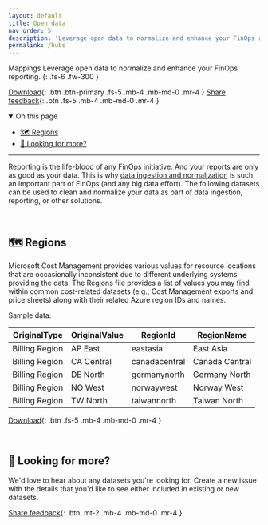 ```yaml
---
layout: default
title: Open data
nav_order: 5
description: 'Leverage open data to normalize and enhance your FinOps reporting.'
permalink: /hubs
---
```


<span class="fs-9 d-block mb-4">Mappings</span>
Leverage open data to normalize and enhance your FinOps reporting.
{: .fs-6 .fw-300 }

[Download](https://github.com/microsoft/finops-toolkit/releases/latest){: .btn .btn-primary .fs-5 .mb-4 .mb-md-0 .mr-4 }
[Share feedback](#-looking-for-more){: .btn .fs-5 .mb-4 .mb-md-0 .mr-4 }

<details open markdown="1">
   <summary class="fs-2 text-uppercase">On this page</summary>

- [🗺️ Regions](#️-regions)
- [📑 Looking for more?](#-looking-for-more)

</details>

---

Reporting is the life-blood of any FinOps initiative. And your reports are only as good as your data. This is why [data ingestion and normalization](https://learn.microsoft.com/azure/cost-management-billing/finops/capabilities-ingestion-normalization) is such an important part of FinOps (and any big data effort). The following datasets can be used to clean and normalize your data as part of data ingestion, reporting, or other solutions.

<br>

## 🗺️ Regions

Microsoft Cost Management provides various values for resource locations that are occasionally inconsistent due to different underlying systems providing the data. The Regions file provides a list of values you may find within common cost-related datasets (e.g., Cost Management exports and price sheets) along with their related Azure region IDs and names.

Sample data:

| OriginalType   | OriginalValue | RegionId      | RegionName     |
| -------------- | ------------- | ------------- | -------------- |
| Billing Region | AP East       | eastasia      | East Asia      |
| Billing Region | CA Central    | canadacentral | Canada Central |
| Billing Region | DE North      | germanynorth  | Germany North  |
| Billing Region | NO West       | norwaywest    | Norway West    |
| Billing Region | TW North      | taiwannorth   | Taiwan North   |

[Download](https://github.com/microsoft/finops-toolkit/releases/latest/download/Regions.csv){: .btn .fs-5 .mb-4 .mb-md-0 .mr-4 }

<br>

## 📑 Looking for more?

We'd love to hear about any datasets you're looking for. Create a new issue with the details that you'd like to see either included in existing or new datasets.

[Share feedback](https://github.com/microsoft/finops-toolkit/issues/new/choose){: .btn .mt-2 .mb-4 .mb-md-0 .mr-4 }

<br>
